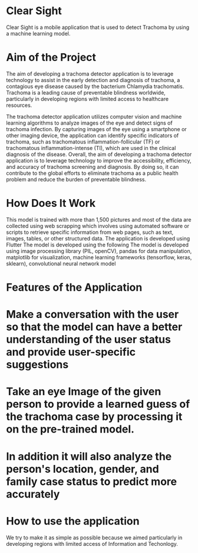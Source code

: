 # Clear Sight
Clear Sight is a mobile application that is used to detect Trachoma by using a machine learning model.

# Aim of the Project
<p> The aim of developing a trachoma detector application is to leverage technology to assist in the early detection and diagnosis of trachoma, a contagious eye disease caused by the bacterium Chlamydia trachomatis. Trachoma is a leading cause of preventable blindness worldwide, particularly in developing regions with limited access to healthcare resources.
</p>
<p>
The trachoma detector application utilizes computer vision and machine learning algorithms to analyze images of the eye and detect signs of trachoma infection. By capturing images of the eye using a smartphone or other imaging device, the application can identify specific indicators of trachoma, such as trachomatous inflammation-follicular (TF) or trachomatous inflammation-intense (TI), which are used in the clinical diagnosis of the disease.
Overall, the aim of developing a trachoma detector application is to leverage technology to improve the accessibility, efficiency, and accuracy of trachoma screening and diagnosis. By doing so, it can contribute to the global efforts to eliminate trachoma as a public health problem and reduce the burden of preventable blindness.
</p>

# How Does It Work
This model is trained with more than 1,500 pictures and most of the data are collected using web scrapping which involves using automated software or scripts to retrieve specific information from web pages, such as text, images, tables, or other structured data.
The application is developed using Flutter 
The model is developed using the following The model is developed using image processing library (PIL, openCV), pandas for data manipulation, matplotlib for visualization, machine learning frameworks (tensorflow, keras, sklearn), convolutional neural network model 


# Features of the Application
# Make a conversation with the user so that the model can have a better understanding of the user status and provide user-specific suggestions  
# Take an eye Image of the given person to provide a learned guess of the trachoma case by processing it on the pre-trained model. 
#  In addition it will also analyze the person's location, gender, and family case status to predict more accurately 

# How to use the application 
We try to make it as simple as possible because we aimed particularly in developing regions with limited access of Information and Techonlogy.

